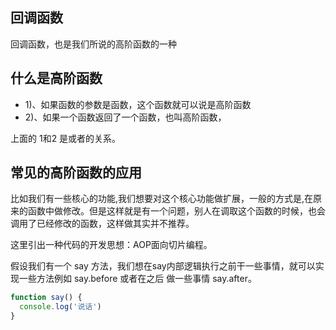## 回调函数

回调函数，也是我们所说的高阶函数的一种

## 什么是高阶函数

* 1)、如果函数的参数是函数，这个函数就可以说是高阶函数
* 2)、如果一个函数返回了一个函数，也叫高阶函数，

上面的 1和2 是或者的关系。

## 常见的高阶函数的应用
比如我们有一些核心的功能,我们想要对这个核心功能做扩展，一般的方式是,在原来的函数中做修改。但是这样就是有一个问题，别人在调取这个函数的时候，也会调用了已经修改的函数，这样做其实并不推荐。

这里引出一种代码的开发思想：AOP面向切片编程。

假设我们有一个 say 方法，我们想在say内部逻辑执行之前干一些事情，就可以实现一些方法例如 say.before 或者在之后
做一些事情 say.after。
```js
function say() {
  console.log('说话')
}
```






